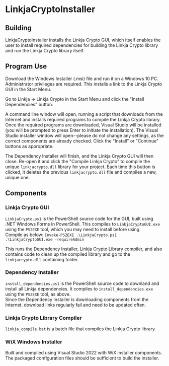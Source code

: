 # LinkjaCryptoInstaller

## Building
LinkjaCryptoInstaller installs the Linkja Crypto GUI, which itself enables the user to install required dependencies for building the Linkja Crypto library and run the Linkja Crypto library itself.

## Program Use
Download the Windows Installer (.msi) file and run it on a Windows 10 PC. Administrator privileges are required. This installs a link to the Linkja Crypto GUI in the Start Menu.

Go to Linkja -> Linkja Crypto in the Start Menu and click the "Install Dependencies" button.

A command line window will open, running a script that downloads from the Internet and installs required programs to compile the Linkja Crypto library. Once the required programs are downloaded, Visual Studio will be installed (you will be prompted to press Enter to initiate the installation). The Visual Studio installer window will open--please do not change any settings, as the correct components are already checked. Click the "Install" or "Continue" buttons as appropriate.

The Dependency Installer will finish, and the Linkja Crypto GUI will then close.
Re-open it and click the "Compile Linkja Crypto" to compile the unique `linkjacrypto.dll` library for your project. Each time this button is clicked, it deletes the previous `linkjacrypto.dll` file and compiles a new, unique one.                

## Components
### Linkja Crypto GUI
`LinkjaCrypto.ps1` is the PowerShell source code for the GUI, built using .NET Windows Forms in PowerShell. This compiles to `LinkjaCryptoGUI.exe` using the `PS2EXE` tool, which you may need to install before using.   
Compile as below: `Invoke-PS2EXE .\LinkjaCrypto.ps1 .\LinkjaCryptoGUI.exe -requireAdmin`

This runs the Dependency Installer, Linkja Crypto Library compiler, and also contains code to clean up the compiled library and go to the `linkjacrypto.dll` containing folder.

### Dependency Installer
`install_dependencies.ps1` is the PowerShell source code to downland and install all Linkja dependencies. It compiles to `install_dependencies.exe` using the `PS2EXE` tool, as above.  
Since the Dependency Installer is downloading components from the Internet, download links regularly fail and need to be updated often.

### Linkja Crypto Library Compiler
`linkja_compile.bat` is a batch file that compiles the Linkja Crypto library.

### WiX Windows Installer
Built and compiled using Visual Studio 2022 with WiX installer components. The packaged configuration files should be sufficient to build the installer.
